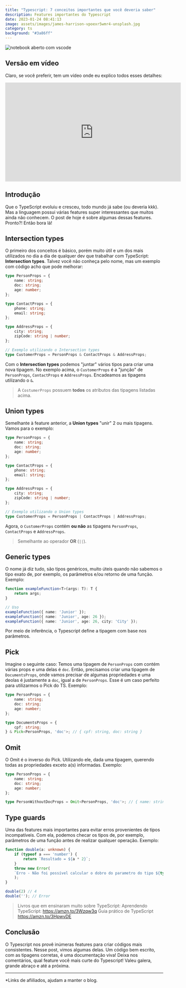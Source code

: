 ```yaml
---
title: "Typescript: 7 conceitos importantes que você deveria saber"
description: Features importantes do Typescript
date: 2023-01-24 08:41:13
image: assets/images/james-harrison-vpoexr5wmr4-unsplash.jpg
category: ts
background: "#3a86ff"
---
```

![notebook aberto com vscode](assets/images/james-harrison-vpoexr5wmr4-unsplash.jpg "notebook aberto com vscode")

## Versão em vídeo

Claro, se você preferir, tem um vídeo onde eu explico todos esses detalhes:

<iframe width="560" height="315" src="https://www.youtube.com/embed/7DhlW2HvztE" title="YouTube video player" frameborder="0" allow="accelerometer; autoplay; clipboard-write; encrypted-media; gyroscope; picture-in-picture; web-share" allowfullscreen></iframe>

## Introdução

Que o TypeScript evoluiu e cresceu, todo mundo já sabe (ou deveria kkk). Mas a linguagem possui várias features super interessantes que muitos ainda não conhecem.
O post de hoje é sobre algumas dessas features.
Pronto?! Então bora lá!

## Intersection types

O primeiro dos conceitos é básico, porém muito útil e um dos mais utilizados no dia a dia de qualquer dev que trabalhar com TypeScript: **Intersection types**.
Talvez você não conheça pelo nome, mas um exemplo com código acho que pode melhorar:

```typescript
type PersonProps = {
	name: string;
	doc: string;
	age: number;
};

type ContactProps = {
	phone: string;
	email: string;
};

type AddressProps = {
	city: string;
	zipCode: string | number;
};

// Exemplo utilizando o Intersection types
type CustomerProps = PersonProps & ContactProps & AddressProps;
```

Com o **Intersection types** podemos "juntar" vários tipos para criar uma nova tipagem. No exemplo acima, o `CustomerProps` é a "junção" de `PersonProps`, `ContactProps` e `AddressProps`. Encadeamos as tipagens utilizando o `&`.

> A `CostumerProps` possuem **todos** os atributos das tipagens listadas acima.

## Union types

Semelhante à feature anterior, a **Union types** "unir" 2 ou mais tipagens.
Vamos para o exemplo:

```typescript
type PersonProps = {
	name: string;
	doc: string;
	age: number;
};

type ContactProps = {
	phone: string;
	email: string;
};

type AddressProps = {
	city: string;
	zipCode: string | number;
};

// Exemplo utilizando o Union types
type CustomerProps = PersonProps | ContactProps | AddressProps;
```

Agora, o `CustomerProps` contém **ou não** as tipagens  `PersonProps`, `ContactProps` e `AddressProps`.

> Semelhante ao operador **OR** (`||`).

## Generic types

O nome já diz tudo, são tipos genéricos, muito úteis quando não sabemos o tipo exato de, por exemplo, os parâmetros e/ou retorno de uma função.
Exemplo:

```typescript
function exampleFunction<T>(args: T): T {
	return args;
}

// Uso
exampleFunction({ name: 'Junior' });
exampleFunction({ name: 'Junior', age: 26 });
exampleFunction({ name: 'Junior', age: 26, city: 'City' });
```

Por meio de inferência, o Typescript define a tipagem com base nos parâmetros.

## Pick

Imagine o seguinte caso:
Temos uma tipagem de `PersonProps` com contém várias props e uma delas é `doc`.
Então, precisamos criar uma tipagem de `DocumentsProps`, onde vamos precisar de algumas propriedades e uma deolas é justamente a `doc`, igual a de `PersonProps`. 
Esse é um caso perfeito para utilizarmos o Pick do TS.
Exemplo:

```typescript
type PersonProps = {
	name: string;
	doc: string;
	age: number;
};

type DocumentsProps = {
	cpf: string;
} & Pick<PersonProps, 'doc'>; // { cpf: string, doc: string }
```

## Omit

O Omit é o inverso do Pick. Utilizando ele, dada uma tipagem, querendo todas as propriedades exceto a(s) informadas.
Exemplo:

```typescript
type PersonProps = {
	name: string;
	doc: string;
	age: number;
};

type PersonWithoutDocProps = Omit<PersonProps, 'doc'>; // { name: string, age: number }
```

## Type guards

Uma das features mais importantes para evitar erros provenientes de tipos incompatíveis.
Com ela, podemos checar os tipos de, por exemplo, parâmetros de uma função antes de realizar qualquer operação.
Exemplo:

```typescript
function double(a: unknown) {
	if (typeof a === 'number') {
		return `Resultado = ${a * 2}`;
	}
	throw new Error(
	`Erro - Não foi possível calcular o dobro do parametro do tipo ${typeof a}`
	);
}

double(2) // 4
double(''); // Error
```


> Livros que em ensinaram muito sobre TypeScript:
> Aprendendo TypeScript:
> https://amzn.to/3Wzqw3q
> Guia prático de TypeScript
> https://amzn.to/3HpwvDE
> 
> 



## Conclusão

O Typescript nos provê inúmeras features para criar códigos mais consistentes.
Nesse post, vimos algumas delas.
Um código bem escrito, com as tipagens corretas, é uma documentação viva!
Deixa nos comentários, qual feature você mais curte do Typescript!
Valeu galera, grande abraço e até a próxima.

<hr>
*Links de afiiliados, ajudam a manter o blog.
